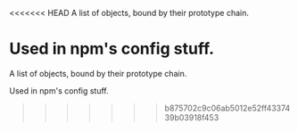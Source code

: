 <<<<<<< HEAD
A list of objects, bound by their prototype chain.

Used in npm's config stuff.
=======
A list of objects, bound by their prototype chain.

Used in npm's config stuff.
>>>>>>> b875702c9c06ab5012e52ff4337439b03918f453
